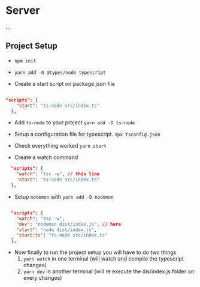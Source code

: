 # Server

...

## Project Setup

- `npm init`

- `yarn add -D @types/node typescript`

- Create a start script on package.json file

```json

"scripts": {
    "start": "ts-node src/index.ts"
  },

```

- Add `ts-node` to your project `yarn add -D ts-node`

- Setup a configuration file for typescript. `npx tsconfig.json`

- Check everything worked `yarn start`

- Create a watch command

```json
  "scripts": {
    "watch": "tsc -w", // this line
    "start": "ts-node src/index.ts"
  },
```

- Setup `nodemon` with `yarn add -D nodemon`

```json

  "scripts": {
    "watch": "tsc -w",
    "dev": "nodemon dist/index.js", // here
    "start": "node dist/index.js",
    "start:ts": "ts-node src/index.ts"
  },
```

- Now finally to run the project setup you will have to do two things
  1. `yarn watch` in one terminal (will watch and compile the typescript changes)
  2. `yarn dev` in another terminal (will re execute the dis/index.js folder on every changes)
